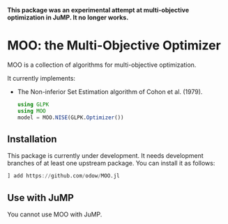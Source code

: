 **This package was an experimental attempt at multi-objective optimization in JuMP. It no longer works.**

# MOO: the Multi-Objective Optimizer

MOO is a collection of algorithms for multi-objective optimization.

It currently implements:

- The Non-inferior Set Estimation algorithm of Cohon et al. (1979).
    ```julia
    using GLPK
    using MOO
    model = MOO.NISE(GLPK.Optimizer())
    ```

## Installation

This package is currently under development. It needs development branches of at
least one upstream package. You can install it as follows:

```julia
] add https://github.com/odow/MOO.jl
```

## Use with JuMP

You cannot use MOO with JuMP.
